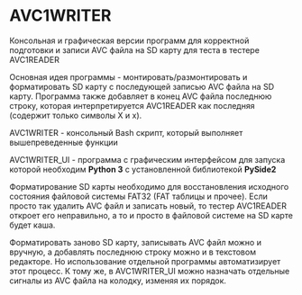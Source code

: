 # AVC1WRITER
Консольная и графическая версии программ для корректной подготовки и записи AVC файла на SD карту
для теста в тестере AVC1READER

Основная идея программы - монтировать/размонтировать и форматировать SD карту с последующей записью
AVC файла на SD карту. Программа также добавляет в конец AVC файла последнюю строку, которая 
интерпретируется AVC1READER как последняя (содержит только символы X и x). 

AVC1WRITER - консольный Bash скрипт, который выполняет вышепреведенные функции

AVC1WRITER_UI - программа с графическим интерфейсом для запуска которой необходим **Python 3** 
с установленной библиотекой **PySide2**

Форматирование SD карты необходимо для восстановления исходного состояния файловой системы FAT32 
(FAT таблицы и прочее). Если просто так удалить AVC файл и записать новый, то тестер AVC1READER
откроет его неправильно, а то и просто в файловой системе на SD карте будет каша.

Форматировать заново SD карту, записывать AVC файл можно и вручную, а добавлять 
последнюю строку можно и в текстовом редакторе. Но использование отдельной программы автоматизирует
этот процесс. К тому же, в AVC1WRITER_UI можно назначать отдельные сигналы из AVC файла на колодку,
изменяя их порядок.
